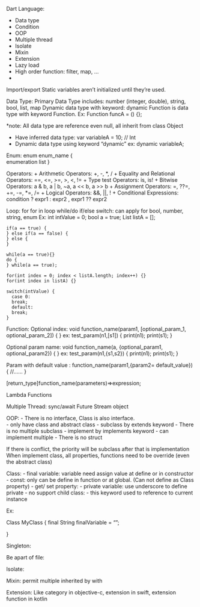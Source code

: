 Dart Language:


- Data type
- Condition 
- OOP
- Multiple thread
- Isolate
- Mixin
- Extension
- Lazy load
- High order function: filter, map, …
- 

Import/export
Static variables aren’t initialized until they’re used.

Data Type:
 	Primary Data Type includes: number (integer, double), string, bool, list, map
	Dynamic data type with keyword: dynamic
	Function is data type with keyword Function. Ex: Function funcA = () {};

*note: All data type are reference even null, all inherit from class Object

- Have inferred data type: var variableA = 10; // Int
- Dynamic data type using keyword “dynamic” ex: dynamic variableA;

Enum:
enum enum_name {  
   enumeration list 
}

Operators:
	+ Arithmetic Operators: +, -, *, /
	+ Equality and Relational Operators: ==, <=, >=, >, <, !=
	+ Type test Operators:  is, is!
	+ Bitwise Operators: a & b,  a | b, ~a, a << b, a >> b
	+ Assignment Operators: =, ??=, +=, -=, *=, /=
	+ Logical Operators: &&, ||, !
	+ Conditional Expressions: condition ? expr1 : expr2 , expr1 ?? expr2
								
Loop:
	for
	for in loop
	while/do
	if/else
	switch: can apply for bool, number, string, enum
Ex:
    int intValue = 0;
    bool a = true;
    List<int> listA = [];

    if(a == true) {
    } else if(a == false) {
    } else {
    }

    while(a == true){}
    do {
    } while(a == true);

    for(int index = 0; index < listA.length; index++) {}
    for(int index in listA) {}

    switch(intValue) {
      case 0:
      break;
      default: 
      break;
    }


Function:
Optional index:
void function_name(param1, [optional_param_1, optional_param_2]) { } 
ex: test_param(n1,[s1]) { 
   print(n1); 
   print(s1); 
}

Optional param name:
void function_name(a, {optional_param1, optional_param2}) { } 
ex: test_param(n1,{s1,s2}) { 
   print(n1); 
   print(s1); 
} 

Param with default value :
function_name(param1,{param2= default_value}) { 
   //...... 
} 

[return_type]function_name(parameters)=>expression;



Lambda Functions

Multiple Thread:
	sync/await
	Future
	Stream object


OOP:
	- There is no interface, Class is also interface.	
	- only have class and abstract class
	- subclass by extends keyword
	- There is no multiple subclass
	- implement by implements keyword
	- can implement multiple 
	- There is no struct

If there is conflict, the priority will be subclass after that is implementation
When implement class, all properties, functions need to be override (even the abstract class)

Class:
	- final variable: variable need assign value at define or in constructor
	- const: only can be define in function or at global. (Can not define as Class property)
	- get/ set property:
	- private variable: use underscore to define private
	- no support child class:
	- this keyword used to reference to current instance

Ex:

Class MyClass {
	final String finalVariable = “”;
	
}

Singleton:


Be apart of file:


Isolate:

Mixin:  permit multiple inherited
by with

Extension:
	Like category in objective-c, extension in swift, extension function in kotlin

	


